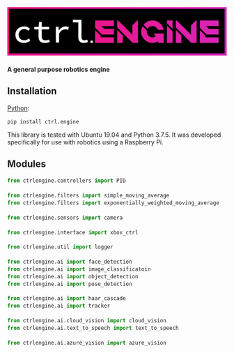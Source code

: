 <div align="center">
  <img src="https://raw.githubusercontent.com/0xJeremy/ctrl.engine/master/misc/graphics/Logo.png">
</div>

#### A general purpose robotics engine

## Installation

[Python](https://pypi.org/project/ctrl.engine/):
```
pip install ctrl.engine
```

This library is tested with Ubuntu 19.04 and Python 3.7.5. It was developed specifically for use with robotics using a Raspberry Pi.

## Modules

```python
from ctrlengine.controllers import PID

from ctrlengine.filters import simple_moving_average
from ctrlengine.filters import exponentially_weighted_moving_average

from ctrlengine.sensors import camera

from ctrlengine.interface import xbox_ctrl

from ctrlengine.util import logger

from ctrlengine.ai import face_detection
from ctrlengine.ai import image_classificatoin
from ctrlengine.ai import object_detection
from ctrlengine.ai import pose_detection

from ctrlengine.ai import haar_cascade
from ctrlengine.ai import tracker

from ctrlengine.ai.cloud_vision import cloud_vision
from ctrlengine.ai.text_to_speech import text_to_speech

from ctrlengine.ai.azure_vision import azure_vision
```
